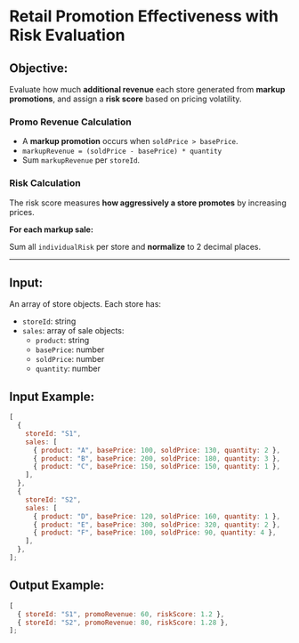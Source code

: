 # Retail Promotion Effectiveness with Risk Evaluation

## Objective:

Evaluate how much **additional revenue** each store generated from **markup promotions**, and assign a **risk score** based on pricing volatility.

### Promo Revenue Calculation

- A **markup promotion** occurs when `soldPrice > basePrice`.
- `markupRevenue = (soldPrice - basePrice) * quantity`
- Sum `markupRevenue` per `storeId`.

### Risk Calculation

The risk score measures **how aggressively a store promotes** by increasing prices.

**For each markup sale:**

Sum all `individualRisk` per store and **normalize** to 2 decimal places.

---

## Input:

An array of store objects. Each store has:

- `storeId`: string
- `sales`: array of sale objects:
  - `product`: string
  - `basePrice`: number
  - `soldPrice`: number
  - `quantity`: number

## Input Example:

```js
[
  {
    storeId: "S1",
    sales: [
      { product: "A", basePrice: 100, soldPrice: 130, quantity: 2 },
      { product: "B", basePrice: 200, soldPrice: 180, quantity: 3 },
      { product: "C", basePrice: 150, soldPrice: 150, quantity: 1 },
    ],
  },
  {
    storeId: "S2",
    sales: [
      { product: "D", basePrice: 120, soldPrice: 160, quantity: 1 },
      { product: "E", basePrice: 300, soldPrice: 320, quantity: 2 },
      { product: "F", basePrice: 100, soldPrice: 90, quantity: 4 },
    ],
  },
];
```

## Output Example:

```js
[
  { storeId: "S1", promoRevenue: 60, riskScore: 1.2 },
  { storeId: "S2", promoRevenue: 80, riskScore: 1.28 },
];
```
